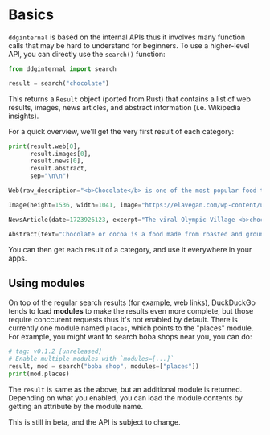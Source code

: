 # Basics
`ddginternal` is based on the internal APIs thus it involves many function calls that may be hard to understand for beginners. To use a higher-level API, you can directly use the `search()` function:

```python
from ddginternal import search

result = search("chocolate")
```

This returns a `Result` object (ported from Rust) that contains a list of web results, images, news articles, and abstract information (i.e. Wikipedia insights).

For a quick overview, we'll get the very first result of each category:

```python
print(result.web[0], 
      result.images[0], 
      result.news[0], 
      result.abstract, 
      sep="\n\n")
```

```python
Web(raw_description="<b>Chocolate</b> is one of the most popular food types and flavors in the world, and many foodstuffs involving <b>chocolate</b> exist, particularly desserts, including cakes, pudding, mousse, <b>chocolate</b> brownies, and <b>chocolate</b> chip cookies. Many candiesare filled with or coated with sweetened <b>chocolate</b>.", description="Chocolate is one of the most popular food types and flavors in the world, and many foodstuffs involving chocolate exist, particularly desserts, including cakes, pudding, mousse, chocolate brownies, and chocolate chip cookies. Many candiesare filled with or coated with sweetened chocolate.\n", domain="en.wikipedia.org", shortened_url="en.wikipedia.org/wiki/Chocolate", url="https://en.wikipedia.org/wiki/Chocolate", title="Chocolate - Wikipedia")  

Image(height=1536, width=1041, image="https://elavegan.com/wp-content/uploads/2023/01/homemade-chocolate-bars-1041x1536.jpg", thumbnail="https://tse1.mm.bing.net/th?id=OIP.m-FNyduBkQUp_LsS0L5nEgHaK7&pid=Api", title="How To Make Chocolate (3 Ingredients) - Elavegan", url="https://elavegan.com/how-to-make-chocolate/")

NewsArticle(date=1723926123, excerpt="The viral Olympic Village <b>chocolate</b> muffins have made their New York City debut with hundreds lining up at the East Village pop-up to get a taste. Hundreds of people lined up on 17 August to check out the new pop-up dedicated to the <b>chocolate</b> muffins that were all the rage in the Olympic Village at the 2024 Paris Olympic Games after Norwegian swimmer Henrik Christiansen posted about them on TikTok.", image="https://media.zenfs.com/en/the_independent_635/4ab32f23d488fec6af06851b786d5166", relative_time="17 hours ago", source="The Independent on MSN.com", title="'Muffin mania': Hundreds line up to try the viral Olympic Village chocolate muffins in New York City", url="https://www.msn.com/en-gb/travel/news/muffin-mania-hundreds-line-up-to-try-the-viral-olympic-village-chocolate-muffins-in-new-york-city/ar-AA1oYlF3")

Abstract(text="Chocolate or cocoa is a food made from roasted and ground cocoa seed kernels that is available as a liquid, solid, or paste, either on its own or as a flavoring agent in other foods. Cocoa has been consumed in some form for at least 5,300 years starting with the Mayo-Chinchipe culture in what is present-day Ecuador. Later Mesoamerican civilizations also consumed chocolate beverages, and it was introduced to Europe in the 16th century. The seeds of the cacao tree have an intense bitter taste and must be fermented to develop the flavor. After fermentation, the seeds are dried, cleaned, and roasted. The shell is removed to produce nibs, which are then ground to cocoa mass, unadulterated chocolate in rough form. Once the cocoa mass is liquefied by heating, it is called chocolate liquor. The liquor may also be cooled and processed into its two components: cocoa solids and cocoa butter.", source="Wikipedia", url="https://en.wikipedia.org/wiki/Chocolate", answer="", definition="", entity="food", heading="Chocolate", image="/i/f5810b7016c536ea.jpg", infobox=[Infobox(label="\"Region or state\"", value="\"Mesoamerica\""), Infobox(label="\"Main ingredients\"", value="\"Cocoa bean\""), Infobox(label="\"Variations\"", value="\"Chocolate liquor, cocoa butter, cocoa solids, solid chocolate\""), Infobox(label="\"Wikidata description\"", value="\"nutritionally dense or sweet food product from the seed of Theobroma cacao - cocoa bean\""), Infobox(label="\"Wikidata id\"", value="\"Q195\""), Infobox(label="\"Wikidata label\"", value="\"chocolate\""), Infobox(label="\"Wikidata aliases\"", value="[\"chocolate\"]")])
```

You can then get each result of a category, and use it everywhere in your apps.

## Using modules
On top of the regular search results (for example, web links), DuckDuckGo tends to load **modules** to make the results even more complete, but those require conccurent requests thus it's not enabled by default. There is currently one module named `places`, which points to the "places" module. For example, you might want to search boba shops near you, you can do:

```python
# tag: v0.1.2 [unreleased]
# Enable multiple modules with `modules=[...]`
result, mod = search("boba shop", modules=["places"])
print(mod.places)
```

The `result` is same as the above, but an additional module is returned. Depending on what you enabled, you can load the module contents by getting an attribute by the module name.

This is still in beta, and the API is subject to change.
